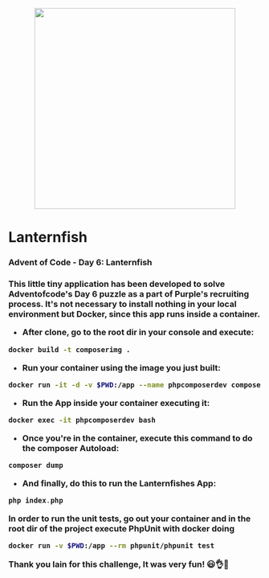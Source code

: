 <p align="center"><a href="https://adventofcode.com/2021/day/6" target="_blank"><img src="https://cdn.dribbble.com/users/6396772/screenshots/14767265/media/fdbae1feee133bdd26342ba7fc0093dc.png?compress=1&resize=400x300" width="400"></a></p>

# Lanternfish
<h3>Advent of Code - Day 6: Lanternfish<h3/>

This little tiny application has been developed to solve Adventofcode's Day 6 puzzle as a part of Purple's recruiting process.
It's not necessary to install nothing in your local environment but Docker, since this app runs inside a container.

- After clone, go to the root dir in your console and execute:

```bash
docker build -t composerimg .
```

- Run your container using the image you just built:

```bash
docker run -it -d -v $PWD:/app --name phpcomposerdev composerimg
```

- Run the App inside your container executing it:

```bash
docker exec -it phpcomposerdev bash
```

- Once you're in the container, execute this command to do the composer Autoload:

```php
composer dump
```

- And finally, do this to run the Lanternfishes App:

```php
php index.php
```


In order to run the unit tests, go out your container and in the root dir of the project execute PhpUnit with docker doing
```bash
docker run -v $PWD:/app --rm phpunit/phpunit test
```


Thank you Iain for this challenge, It was very fun! 😃👌💜
